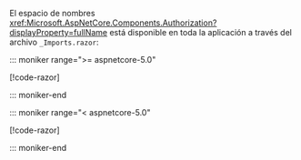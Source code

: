El espacio de nombres <xref:Microsoft.AspNetCore.Components.Authorization?displayProperty=fullName> está disponible en toda la aplicación a través del archivo `_Imports.razor`:

::: moniker range=">= aspnetcore-5.0"

[!code-razor[](imports-standalone-5x.razor?highlight=3)]

::: moniker-end

::: moniker range="< aspnetcore-5.0"

[!code-razor[](imports-standalone-3x.razor?highlight=3)]

::: moniker-end
